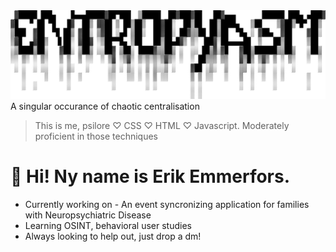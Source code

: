 <picture>
  <source media="(prefers-color-scheme: dark)" srcset="images/ent-light@3x.png">
  <source media="(prefers-color-scheme: light)" srcset="images/ent-dark@3x.png">
  <img alt="Entropy" src="images/ent-dark@3x.png">
</picture>
A singular occurance of chaotic centralisation

>This is me, psilore
>♡ CSS ♡ HTML ♡ Javascript. Moderately proficient in those techniques 

# 🤟 Hi! Ny name is Erik Emmerfors.

- Currently working on - An event syncronizing application for families with Neuropsychiatric Disease
- Learning OSINT, behavioral user studies
- Always looking to help out, just drop a dm!